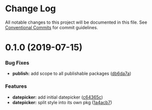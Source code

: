 # Change Log

All notable changes to this project will be documented in this file.
See [Conventional Commits](https://conventionalcommits.org) for commit guidelines.

# 0.1.0 (2019-07-15)


### Bug Fixes

* **publish:** add scope to all publishable packages ([db6da7a](https://github.com/fremtind/jokul/commit/db6da7a))


### Features

* **datepicker:** add initial datepicker ([c64365c](https://github.com/fremtind/jokul/commit/c64365c))
* **datepicker:** split style into its own pkg ([1a4acb7](https://github.com/fremtind/jokul/commit/1a4acb7))
